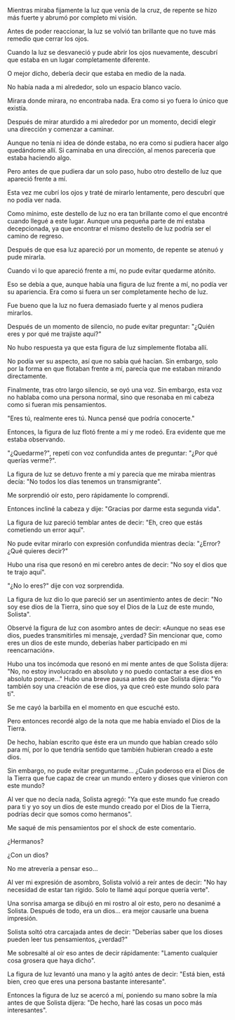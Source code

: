 
Mientras miraba fijamente la luz que venía de la cruz, de repente se hizo más fuerte y abrumó por completo mi visión.

Antes de poder reaccionar, la luz se volvió tan brillante que no tuve más remedio que cerrar los ojos.

Cuando la luz se desvaneció y pude abrir los ojos nuevamente, descubrí que estaba en un lugar completamente diferente.

O mejor dicho, debería decir que estaba en medio de la nada.

No había nada a mi alrededor, solo un espacio blanco vacío.

Mirara donde mirara, no encontraba nada. Era como si yo fuera lo único que existía.

Después de mirar aturdido a mi alrededor por un momento, decidí elegir una dirección y comenzar a caminar.

Aunque no tenía ni idea de dónde estaba, no era como si pudiera hacer algo quedándome allí. Si caminaba en una dirección, al menos parecería que estaba haciendo algo.

Pero antes de que pudiera dar un solo paso, hubo otro destello de luz que apareció frente a mí.

Esta vez me cubrí los ojos y traté de mirarlo lentamente, pero descubrí que no podía ver nada.

Como mínimo, este destello de luz no era tan brillante como el que encontré cuando llegué a este lugar. Aunque una pequeña parte de mí estaba decepcionada, ya que encontrar el mismo destello de luz podría ser el camino de regreso.

Después de que esa luz apareció por un momento, de repente se atenuó y pude mirarla.

Cuando vi lo que apareció frente a mí, no pude evitar quedarme atónito.

Eso se debía a que, aunque había una figura de luz frente a mí, no podía ver su apariencia. Era como si fuera un ser completamente hecho de luz.

Fue bueno que la luz no fuera demasiado fuerte y al menos pudiera mirarlos.

Después de un momento de silencio, no pude evitar preguntar: "¿Quién eres y por qué me trajiste aquí?"

No hubo respuesta ya que esta figura de luz simplemente flotaba allí.

No podía ver su aspecto, así que no sabía qué hacían. Sin embargo, solo por la forma en que flotaban frente a mí, parecía que me estaban mirando directamente.

Finalmente, tras otro largo silencio, se oyó una voz. Sin embargo, esta voz no hablaba como una persona normal, sino que resonaba en mi cabeza como si fueran mis pensamientos.

"Eres tú, realmente eres tú. Nunca pensé que podría conocerte."

Entonces, la figura de luz flotó frente a mí y me rodeó. Era evidente que me estaba observando.

"¿Quedarme?", repetí con voz confundida antes de preguntar: "¿Por qué querías verme?".

La figura de luz se detuvo frente a mí y parecía que me miraba mientras decía: "No todos los días tenemos un transmigrante".

Me sorprendió oír esto, pero rápidamente lo comprendí.

Entonces incliné la cabeza y dije: "Gracias por darme esta segunda vida".

La figura de luz pareció temblar antes de decir: "Eh, creo que estás cometiendo un error aquí".

No pude evitar mirarlo con expresión confundida mientras decía: "¿Error? ¿Qué quieres decir?"

Hubo una risa que resonó en mi cerebro antes de decir: "No soy el dios que te trajo aquí".

"¿No lo eres?" dije con voz sorprendida.

La figura de luz dio lo que pareció ser un asentimiento antes de decir: "No soy ese dios de la Tierra, sino que soy el Dios de la Luz de este mundo, Solista".

Observé la figura de luz con asombro antes de decir: «Aunque no seas ese dios, puedes transmitirles mi mensaje, ¿verdad? Sin mencionar que, como eres un dios de este mundo, deberías haber participado en mi reencarnación».

Hubo una tos incómoda que resonó en mi mente antes de que Solista dijera: "No, no estoy involucrado en absoluto y no puedo contactar a ese dios en absoluto porque..." Hubo una breve pausa antes de que Solista dijera: "Yo también soy una creación de ese dios, ya que creó este mundo solo para ti".

Se me cayó la barbilla en el momento en que escuché esto.

Pero entonces recordé algo de la nota que me había enviado el Dios de la Tierra.

De hecho, habían escrito que éste era un mundo que habían creado sólo para mí, por lo que tendría sentido que también hubieran creado a este dios.

Sin embargo, no pude evitar preguntarme… ¿Cuán poderoso era el Dios de la Tierra que fue capaz de crear un mundo entero y dioses que vinieron con este mundo?

Al ver que no decía nada, Solista agregó: "Ya que este mundo fue creado para ti y yo soy un dios de este mundo creado por el Dios de la Tierra, podrías decir que somos como hermanos".

Me saqué de mis pensamientos por el shock de este comentario.

¿Hermanos?

¿Con un dios?

No me atrevería a pensar eso…

Al ver mi expresión de asombro, Solista volvió a reír antes de decir: "No hay necesidad de estar tan rígido. Solo te llamé aquí porque quería verte".

Una sonrisa amarga se dibujó en mi rostro al oír esto, pero no desanimé a Solista. Después de todo, era un dios... era mejor causarle una buena impresión.

Solista soltó otra carcajada antes de decir: "Deberías saber que los dioses pueden leer tus pensamientos, ¿verdad?"

Me sobresalté al oír eso antes de decir rápidamente: "Lamento cualquier cosa grosera que haya dicho".

La figura de luz levantó una mano y la agitó antes de decir: "Está bien, está bien, creo que eres una persona bastante interesante".

Entonces la figura de luz se acercó a mí, poniendo su mano sobre la mía antes de que Solista dijera: "De hecho, haré las cosas un poco más interesantes".